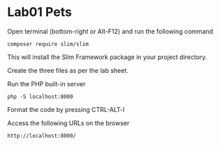 # Lab01 Pets

Open terminal (bottom-right or Alt-F12) and run the following command
```$xslt
composer require slim/slim
```
This will install the Slim Framework package in your project directory.

Create the three files as per the lab sheet.

Run the PHP built-in server
```$xslt
php -S localhost:8000
```

Format the code by pressing CTRL-ALT-l

Access the following URLs on the browser
```$xslt
http://localhost:8000/
```
